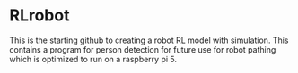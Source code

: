 # RLrobot
  This is the starting github to creating a robot RL model with simulation.
  This contains a program for person detection for future use for robot pathing which is optimized to run on a raspberry pi 5.
